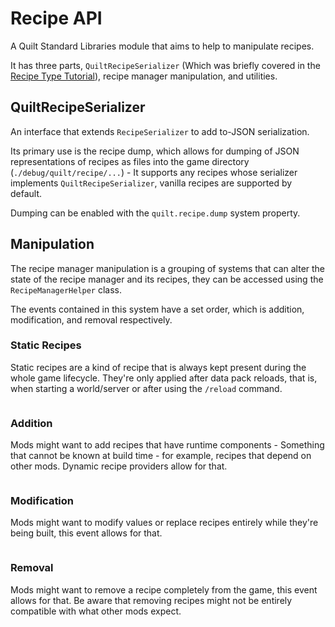 # Recipe API

A Quilt Standard Libraries module that aims to help to manipulate recipes.

It has three parts, `QuiltRecipeSerializer` (Which was briefly covered in the [Recipe Type Tutorial](./recipe_type.md)),
recipe manager manipulation, and utilities.

## QuiltRecipeSerializer

An interface that extends `RecipeSerializer` to add to-JSON serialization.

Its primary use is the recipe dump, which allows for dumping of JSON representations of recipes as files into the game
directory (`./debug/quilt/recipe/...`) - It supports any recipes whose serializer implements `QuiltRecipeSerializer`,
vanilla recipes are supported by default.

Dumping can be enabled with the `quilt.recipe.dump` system property.

## Manipulation

The recipe manager manipulation is a grouping of systems that can alter the state of the recipe manager and its recipes,
they can be accessed using the `RecipeManagerHelper` class.

The events contained in this system have a set order, which is addition, modification, and removal respectively.

### Static Recipes

Static recipes are a kind of recipe that is always kept present during the whole game lifecycle.
They're only applied after data pack reloads, that is, when starting a world/server or after using the `/reload` command.

```file:src/main/java/org/quiltmc/wiki/recipes/Recipes.java@Static-Recipe
```

### Addition

Mods might want to add recipes that have runtime components - Something that cannot be known at build time - for example,
recipes that depend on other mods. Dynamic recipe providers allow for that.

```file:src/main/java/org/quiltmc/wiki/recipes/Recipes.java@Adding
```

### Modification

Mods might want to modify values or replace recipes entirely while they're being built, this event allows for that.

```file:src/main/java/org/quiltmc/wiki/recipes/Recipes.java@Modification
```

### Removal

Mods might want to remove a recipe completely from the game, this event allows for that. Be aware that removing recipes
might not be entirely compatible with what other mods expect.

```file:src/main/java/org/quiltmc/wiki/recipes/Recipes.java@Removal
```
